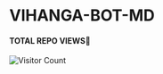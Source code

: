 # VIHANGA-BOT-MD
#### TOTAL REPO VIEWS📍

![Visitor Count](https://profile-counter.glitch.me/terror-boy/count.svg)
